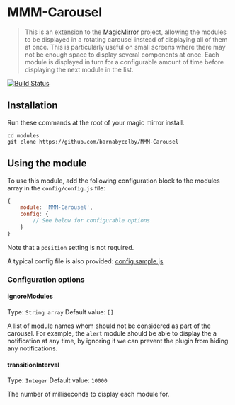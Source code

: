# MMM-Carousel
> This is an extension to the [MagicMirror](https://github.com/MichMich/MagicMirror) project, allowing the modules to be displayed in a rotating carousel instead of displaying all of them at once. This is particularly useful on small screens where there may not be enough space to display several components at once. Each module is displayed in turn for a configurable amount of time before displaying the next module in the list.

[![Build Status](https://travis-ci.org/barnabycolby/MMM-Carousel.svg?branch=master)](https://travis-ci.org/barnabycolby/MMM-Carousel)

## Installation
Run these commands at the root of your magic mirror install.

```shell
cd modules
git clone https://github.com/barnabycolby/MMM-Carousel
```

## Using the module
To use this module, add the following configuration block to the modules array in the `config/config.js` file:
```js
{
    module: 'MMM-Carousel',
    config: {
        // See below for configurable options
    }
}
```

Note that a `position` setting is not required.

A typical config file is also provided: [config.sample.js](config.sample.js)

### Configuration options
#### ignoreModules
Type: `String array` Default value: `[]`

A list of module names whom should not be considered as part of the carousel. For example, the `alert` module should be able to display the a notification at any time, by ignoring it we can prevent the plugin from hiding any notifications.

#### transitionInterval
Type: `Integer` Default value: `10000`

The number of milliseconds to display each module for.
